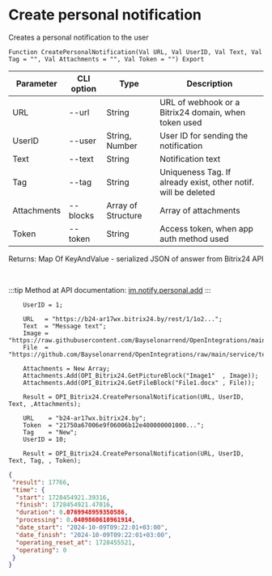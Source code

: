﻿---
sidebar_position: 1
---

# Create personal notification
 Creates a personal notification to the user



`Function CreatePersonalNotification(Val URL, Val UserID, Val Text, Val Tag = "", Val Attachments = "", Val Token = "") Export`

  | Parameter | CLI option | Type | Description |
  |-|-|-|-|
  | URL | --url | String | URL of webhook or a Bitrix24 domain, when token used |
  | UserID | --user | String, Number | User ID for sending the notification |
  | Text | --text | String | Notification text |
  | Tag | --tag | String | Uniqueness Tag. If already exist, other notif. will be deleted |
  | Attachments | --blocks | Array of Structure | Array of attachments |
  | Token | --token | String | Access token, when app auth method used |

  
  Returns:  Map Of KeyAndValue - serialized JSON of answer from Bitrix24 API

<br/>

:::tip
Method at API documentation: [im.notify.personal.add](https://dev.1c-bitrix.ru/learning/course/index.php?COURSE_ID=93&LESSON_ID=12129)
:::
<br/>


```bsl title="Code example"
    UserID = 1;

    URL   = "https://b24-ar17wx.bitrix24.by/rest/1/1o2...";
    Text  = "Message text";
    Image = "https://raw.githubusercontent.com/Bayselonarrend/OpenIntegrations/main/service/test_data/picture.jpg";
    File  = "https://github.com/Bayselonarrend/OpenIntegrations/raw/main/service/test_data/document.docx";

    Attachments = New Array;
    Attachments.Add(OPI_Bitrix24.GetPictureBlock("Image1"  , Image));
    Attachments.Add(OPI_Bitrix24.GetFileBlock("File1.docx" , File));

    Result = OPI_Bitrix24.CreatePersonalNotification(URL, UserID, Text, ,Attachments);

    URL    = "b24-ar17wx.bitrix24.by";
    Token  = "21750a67006e9f06006b12e400000001000...";
    Tag    = "New";
    UserID = 10;

    Result = OPI_Bitrix24.CreatePersonalNotification(URL, UserID, Text, Tag, , Token);
```
 



```json title="Result"
{
 "result": 17766,
 "time": {
  "start": 1728454921.39316,
  "finish": 1728454921.47016,
  "duration": 0.0769948959350586,
  "processing": 0.0409860610961914,
  "date_start": "2024-10-09T09:22:01+03:00",
  "date_finish": "2024-10-09T09:22:01+03:00",
  "operating_reset_at": 1728455521,
  "operating": 0
 }
}
```
